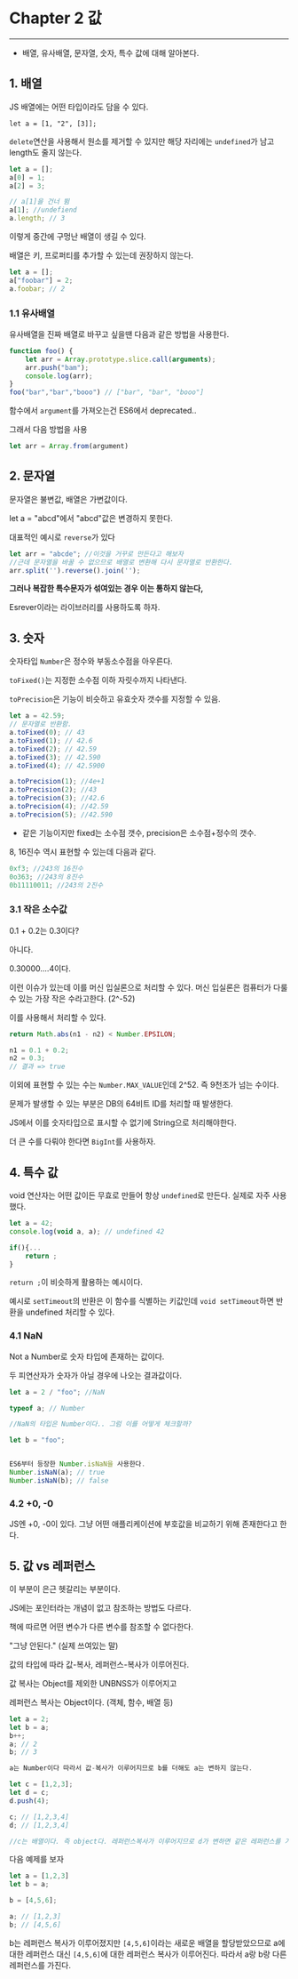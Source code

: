 # Chapter 2 값

------

- 배열, 유사배열, 문자열, 숫자, 특수 값에 대해 알아본다.

## 1. 배열

JS 배열에는 어떤 타입이라도 담을 수 있다.

```
let a = [1, "2", [3]];
```

`delete`연산을 사용해서 원소를 제거할 수 있지만 해당 자리에는 `undefined`가 남고 length도 줄지 않는다.

```javascript
let a = [];
a[0] = 1;
a[2] = 3;

// a[1]을 건너 뜀
a[1]; //undefiend
a.length; // 3
```

이렇게 중간에 구멍난 배열이 생길 수 있다.

배열은 키, 프로퍼티를 추가할 수 있는데 권장하지 않는다.

```javascript
let a = [];
a["foobar"] = 2;
a.foobar; // 2
```

### 1.1 유사배열

유사배열을 진짜 배열로 바꾸고 싶을땐 다음과 같은 방법을 사용한다.

```javascript
function foo() {
	let arr = Array.prototype.slice.call(arguments);
	arr.push("bam");
	console.log(arr);
}
foo("bar","bar","booo") // ["bar", "bar", "booo"]
```

함수에서 `argument`를 가져오는건 ES6에서 deprecated..

그래서 다음 방법을 사용

```javascript
let arr = Array.from(argument)
```

## 2. 문자열

문자열은 불변값, 배열은 가변값이다.

let a = "abcd"에서 "abcd"값은 변경하지 못한다.

대표적인 예시로 `reverse`가 있다

```javascript
let arr = "abcde"; //이것을 거꾸로 만든다고 해보자
//근데 문자열을 바꿀 수 없으므로 배열로 변환해 다시 문자열로 반환한다.
arr.split('').reverse().join('');
```

**그러나 복잡한 특수문자가 섞여있는 경우 이는 통하지 않는다,**

Esrever이라는 라이브러리를 사용하도록 하자.

## 3. 숫자

숫자타입 `Number`은 정수와 부동소수점을 아우른다.

`toFixed()`는 지정한 소수점 이하 자릿수까지 나타낸다.

`toPrecision`은 기능이 비슷하고 유효숫자 갯수를 지정할 수 있음.

```javascript
let a = 42.59;
// 문자열로 반환함.
a.toFixed(0); // 43 
a.toFixed(1); // 42.6
a.toFixed(2); // 42.59
a.toFixed(3); // 42.590
a.toFixed(4); // 42.5900

a.toPrecision(1); //4e+1
a.toPrecision(2); //43
a.toPrecision(3); //42.6
a.toPrecision(4); //42.59
a.toPrecision(5); //42.590
```

- 같은 기능이지만 fixed는 소수점 갯수, precision은 소수점+정수의 갯수.

8, 16진수 역시 표현할 수 있는데 다음과 같다.

```javascript
0xf3; //243의 16진수
0o363; //243의 8진수
0b11110011; //243의 2진수
```

### 3.1 작은 소수값

0.1 + 0.2는 0.3이다?

아니다.

0.30000....4이다.

이런 이슈가 있는데 이를 머신 입실론으로 처리할 수 있다. 머신 입실론은 컴퓨터가 다룰 수 있는 가장 작은 수라고한다. (2^-52)

이를 사용해서 처리할 수 있다.

```javascript
return Math.abs(n1 - n2) < Number.EPSILON;

n1 = 0.1 + 0.2; 
n2 = 0.3;
// 결과 => true
```

이외에 표현할 수 있는 수는 `Number.MAX_VALUE`인데 2^52. 즉 9천조가 넘는 수이다.

문제가 발생할 수 있는 부분은 DB의 64비트 ID를 처리할 때 발생한다.

JS에서 이를 숫자타입으로 표시할 수 없기에 String으로 처리해야한다.

더 큰 수를 다뤄야 한다면 `BigInt`를 사용하자.

## 4. 특수 값

void 연산자는 어떤 값이든 무효로 만들어 항상 `undefined`로 만든다. 실제로 자주 사용했다.

```javascript
let a = 42;
console.log(void a, a); // undefined 42

if(){...
	return ;
}
```

`return ;`이 비슷하게 활용하는 예시이다.

예시로 `setTimeout`의 반환은 이 함수를 식별하는 키값인데 `void setTimeout`하면 반환을 undefined 처리할 수 있다.

### 4.1 NaN

Not a Number로 숫자 타입에 존재하는 값이다.

두 피연산자가 숫자가 아닐 경우에 나오는 결과값이다.

```javascript
let a = 2 / "foo"; //NaN

typeof a; // Number

//NaN의 타입은 Number이다.. 그럼 이를 어떻게 체크할까?

let b = "foo";


ES6부터 등장한 Number.isNaN을 사용한다.
Number.isNaN(a); // true
Number.isNaN(b); // false
```

### 4.2 +0, -0

JS엔 +0, -0이 있다. 그냥 어떤 애플리케이션에 부호값을 비교하기 위해 존재한다고 한다.

## 5. 값 vs 레퍼런스

이 부분이 은근 헷갈리는 부분이다.

JS에는 포인터라는 개념이 없고 참조하는 방법도 다르다.

책에 따르면 어떤 변수가 다른 변수를 참조할 수 없다한다.

"그냥 안된다." (실제 쓰여있는 말)

값의 타입에 따라 값-복사, 레퍼런스-복사가 이루어진다.

값 복사는 Object를 제외한 UNBNSS가 이루어지고

레퍼런스 복사는 Object이다. (객체, 함수, 배열 등)

```javascript
let a = 2;
let b = a;
b++;
a; // 2
b; // 3

a는 Number이다 따라서 값-복사가 이루어지므로 b를 더해도 a는 변하지 않는다.

let c = [1,2,3];
let d = c;
d.push(4);

c; // [1,2,3,4]
d; // [1,2,3,4]

//c는 배열이다. 즉 object다. 레퍼런스복사가 이루어지므로 d가 변하면 같은 레퍼런스를 가진 c도 변경된다.
```

다음 예제를 보자

```javascript
let a = [1,2,3]
let b = a;

b = [4,5,6];

a; // [1,2,3]
b; // [4,5,6]
```

b는 레퍼런스 복사가 이루어졌지만 `[4,5,6]`이라는 새로운 배열을 할당받았으므로 a에 대한 레퍼런스 대신 `[4,5,6]`에 대한 레퍼런스 복사가 이루어진다. 따라서 a랑 b랑 다른 레퍼런스를 가진다.